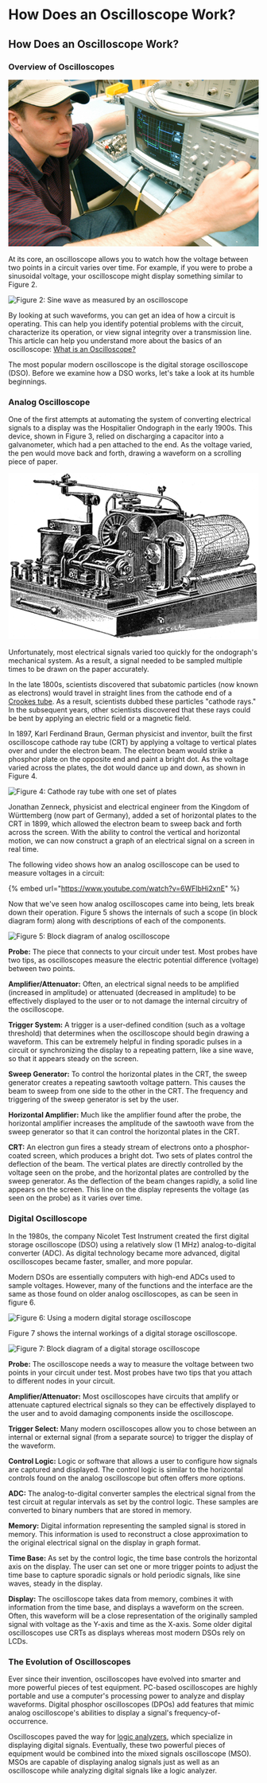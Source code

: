 # How Does an Oscilloscope Work?

## How Does an Oscilloscope Work?

### Overview of Oscilloscopes

![Figure 1: Digital oscilloscope in action](../.gitbook/assets/040914-f-0000c-005.JPG)

At its core, an oscilloscope allows you to watch how the voltage between two points in a circuit varies over time. For example, if you were to probe a sinusoidal voltage, your oscilloscope might display something similar to Figure 2.

![Figure 2: Sine wave as measured by an oscilloscope](../.gitbook/assets/2018-10-01_1606.png)

By looking at such waveforms, you can get an idea of how a circuit is operating. This can help you identify potential problems with the circuit, characterize its operation, or view signal integrity over a transmission line. This article can help you understand more about the basics of an oscilloscope: [What is an Oscilloscope?](what-is-an-oscilloscope.md)

The most popular modern oscilloscope is the digital storage oscilloscope \(DSO\). Before we examine how a DSO works, let's take a look at its humble beginnings.

### Analog Oscilloscope

One of the first attempts at automating the system of converting electrical signals to a display was the  Hospitalier Ondograph in the early 1900s. This device, shown in Figure 3, relied on discharging a capacitor into a galvanometer, which had a pen attached to the end. As the voltage varied, the pen would move back and forth, drawing a waveform on a scrolling piece of paper.

![Figure 3: Hospitalier Ondograph](../.gitbook/assets/hospitalier_ondograph.png)

Unfortunately, most electrical signals varied too quickly for the ondograph's mechanical system. As a result, a signal needed to be sampled multiple times to be drawn on the paper accurately.

In the late 1800s, scientists discovered that subatomic particles \(now known as electrons\) would travel in straight lines from the cathode end of a [Crookes tube](https://en.wikipedia.org/wiki/Crookes_tube). As a result, scientists dubbed these particles "cathode rays." In the subsequent years, other scientists discovered that these rays could be bent by applying an electric field or a magnetic field.

In 1897, Karl Ferdinand Braun, German physicist and inventor, built the first oscilloscope cathode ray tube \(CRT\) by applying a voltage to vertical plates over and under the electron beam. The electron beam would strike a phosphor plate on the opposite end and paint a bright dot. As the voltage varied across the plates, the dot would dance up and down, as shown in Figure 4.

![Figure 4: Cathode ray tube with one set of plates](../.gitbook/assets/crt-diagram.png)

Jonathan Zenneck, physicist and electrical engineer from the Kingdom of Württemberg \(now part of Germany\), added a set of horizontal plates to the CRT in 1899, which allowed the electron beam to sweep back and forth across the screen. With the ability to control the vertical and horizontal motion, we can now construct a graph of an electrical signal on a screen in real time.

The following video shows how an analog oscilloscope can be used to measure voltages in a circuit:

{% embed url="https://www.youtube.com/watch?v=6WFlbHi2xnE" %}

Now that we've seen how analog oscilloscopes came into being, lets break down their operation. Figure 5 shows the internals of such a scope \(in block diagram form\) along with descriptions of each of the components.

![Figure 5: Block diagram of analog oscilloscope](../.gitbook/assets/analog-oscilloscope-diagram.png)

**Probe:** The piece that connects to your circuit under test. Most probes have two tips, as oscilloscopes measure the electric potential difference \(voltage\) between two points.

**Amplifier/Attenuator:** Often, an electrical signal needs to be amplified \(increased in amplitude\) or attenuated \(decreased in amplitude\) to be effectively displayed to the user or to not damage the internal circuitry of the oscilloscope.

**Trigger System:** A trigger is a user-defined condition \(such as a voltage threshold\) that determines when the oscilloscope should begin drawing a waveform. This can be extremely helpful in finding sporadic pulses in a circuit or synchronizing the display to a repeating pattern, like a sine wave, so that it appears steady on the screen.

**Sweep Generator:** To control the horizontal plates in the CRT, the sweep generator creates a repeating sawtooth voltage pattern. This causes the beam to sweep from one side to the other in the CRT. The frequency and triggering of the sweep generator is set by the user.

**Horizontal Amplifier:** Much like the amplifier found after the probe, the horizontal amplifier increases the amplitude of the sawtooth wave from the sweep generator so that it can control the horizontal plates in the CRT.

**CRT:** An electron gun fires a steady stream of electrons onto a phosphor-coated screen, which produces a bright dot. Two sets of plates control the deflection of the beam. The vertical plates are directly controlled by the voltage seen on the probe, and the horizontal plates are controlled by the sweep generator. As the deflection of the beam changes rapidly, a solid line appears on the screen. This line on the display represents the voltage \(as seen on the probe\) as it varies over time.

### Digital Oscilloscope

In the 1980s, the company Nicolet Test Instrument created the first digital storage oscilloscope \(DSO\) using a relatively slow \(1 MHz\) analog-to-digital converter \(ADC\). As digital technology became more advanced, digital oscilloscopes became faster, smaller, and more popular.

Modern DSOs are essentially computers with high-end ADCs used to sample voltages. However, many of the functions and the interface are the same as those found on older analog oscilloscopes, as can be seen in figure 6.

![Figure 6: Using a modern digital storage oscilloscope](../.gitbook/assets/using_dso.jpg)

Figure 7 shows the internal workings of a digital storage oscilloscope.

![Figure 7: Block diagram of a digital storage oscilloscope](../.gitbook/assets/oscilloscope_block_diagram%20%281%29.png)

**Probe:** The oscilloscope needs a way to measure the voltage between two points in your circuit under test. Most probes have two tips that you attach to different nodes in your circuit.

**Amplifier/Attenuator:** Most oscilloscopes have circuits that amplify or attenuate captured electrical signals so they can be effectively displayed to the user and to avoid damaging components inside the oscilloscope.

**Trigger Select:** Many modern oscilloscopes allow you to chose between an internal or external signal \(from a separate source\) to trigger the display of the waveform.

**Control Logic:** Logic or software that allows a user to configure how signals are captured and displayed. The control logic is similar to the horizontal controls found on the analog oscilloscope but often offers more options.

**ADC:** The analog-to-digital converter samples the electrical signal from the test circuit at regular intervals as set by the control logic. These samples are converted to binary numbers that are stored in memory.

**Memory:** Digital information representing the sampled signal is stored in memory. This information is used to reconstruct a close approximation to the original electrical signal on the display in graph format.

**Time Base:** As set by the control logic, the time base controls the horizontal axis on the display. The user can set one or more trigger points to adjust the time base to capture sporadic signals or hold periodic signals, like sine waves, steady in the display.

**Display:** The oscilloscope takes data from memory, combines it with information from the time base, and displays a waveform on the screen. Often, this waveform will be a close representation of the originally sampled signal with voltage as the Y-axis and time as the X-axis. Some older digital oscilloscopes use CRTs as displays whereas most modern DSOs rely on LCDs.

### The Evolution of Oscilloscopes

Ever since their invention, oscilloscopes have evolved into smarter and more powerful pieces of test equipment. PC-based oscilloscopes are highly portable and use a computer's processing power to analyze and display waveforms. Digital phosphor oscilloscopes \(DPOs\) add features that mimic analog oscilloscope's abilities to display a signal's frequency-of-occurrence.

Oscilloscopes paved the way for [logic analyzers](../logic-analyzers/what-is-a-logic-analyzer.md), which specialize in displaying digital signals. Eventually, these two powerful pieces of equipment would be combined into the mixed signals oscilloscope \(MSO\). MSOs are capable of displaying analog signals just as well as an oscilloscope while analyzing digital signals like a logic analyzer.

